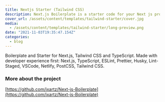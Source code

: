 ```yaml
---
title: Nextjs Starter (Tailwind CSS)
description: Next.js Boilerplate is a starter code for your Next js project by putting developer experience first. Made with Next.js, TypeScript, ESLint, Prettier, Husky, Lint-Staged, VSCode, Netlify, PostCSS, Tailwind CSS.
cover_url: /assets/content/templates/tailwind-starter/cover.jpg
media:
  - /assets/content/templates/tailwind-starter/long-preview.png
date: "2021-11-03T19:35:47.154Z"
categories:
  - blog
---
```


Boilerplate and Starter for Next.js, Tailwind CSS and TypeScript. Made with developer experience first: Next.js, TypeScript, ESLint, Prettier, Husky, Lint-Staged, VSCode, Netlify, PostCSS, Tailwind CSS.

### More about the project

[https://github.com/ixartz/Next-js-Boilerplate](https://github.com/ixartz/Next-js-Boilerplate)
